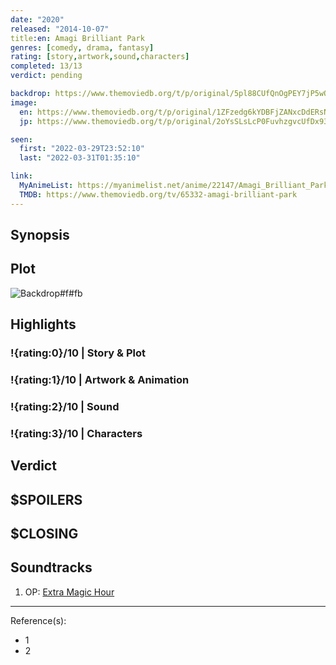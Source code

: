 ```yaml
---
date: "2020"
released: "2014-10-07"
title:en: Amagi Brilliant Park
genres: [comedy, drama, fantasy]
rating: [story,artwork,sound,characters]
completed: 13/13
verdict: pending

backdrop: https://www.themoviedb.org/t/p/original/5pl88CUfQnOgPEY7jP5wORX4Kc0.jpg
image:
  en: https://www.themoviedb.org/t/p/original/1ZFzedg6kYDBFjZANxcDdERsN08.jpg
  jp: https://www.themoviedb.org/t/p/original/2oYsSLsLcP0FuvhzgvcUfDx93N8.jpg

seen:
  first: "2022-03-29T23:52:10"
  last: "2022-03-31T01:35:10"

link:
  MyAnimeList: https://myanimelist.net/anime/22147/Amagi_Brilliant_Park
  TMDB: https://www.themoviedb.org/tv/65332-amagi-brilliant-park
---
```



## Synopsis

## Plot

![Backdrop#f#fb](https://www.themoviedb.org/t/p/original/lvBdVlkEqzq6rCu0VQo3UFpdvxP.jpg "Source: TMDB")

## Highlights

### !{rating:0}/10 | Story & Plot

### !{rating:1}/10 | Artwork & Animation

### !{rating:2}/10 | Sound

### !{rating:3}/10 | Characters

## Verdict

## $SPOILERS

## $CLOSING

## Soundtracks

1. OP: [Extra Magic Hour](https://www.youtube.com/watch?v=H8LZko3oZpo)

***
Reference(s):

- 1
- 2

